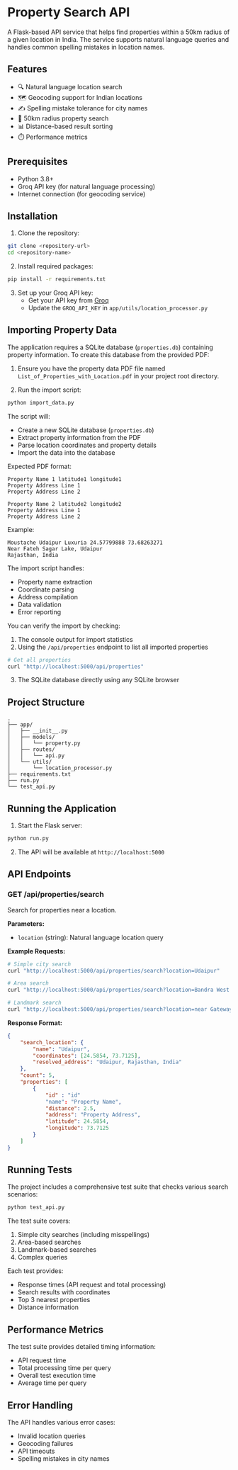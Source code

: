 # Property Search API

A Flask-based API service that helps find properties within a 50km radius of a given location in India. The service supports natural language queries and handles common spelling mistakes in location names.

## Features

- 🔍 Natural language location search
- 🗺️ Geocoding support for Indian locations
- ✍️ Spelling mistake tolerance for city names
- 📏 50km radius property search
- 📊 Distance-based result sorting
- ⏱️ Performance metrics

## Prerequisites

- Python 3.8+
- Groq API key (for natural language processing)
- Internet connection (for geocoding service)

## Installation

1. Clone the repository:
```bash
git clone <repository-url>
cd <repository-name>
```

2. Install required packages:
```bash
pip install -r requirements.txt
```

3. Set up your Groq API key:
   - Get your API key from [Groq](https://console.groq.com)
   - Update the `GROQ_API_KEY` in `app/utils/location_processor.py`

## Importing Property Data

The application requires a SQLite database (`properties.db`) containing property information. To create this database from the provided PDF:

1. Ensure you have the property data PDF file named `List_of_Properties_with_Location.pdf` in your project root directory.

2. Run the import script:
```bash
python import_data.py
```

The script will:
- Create a new SQLite database (`properties.db`)
- Extract property information from the PDF
- Parse location coordinates and property details
- Import the data into the database

Expected PDF format:
```
Property Name 1 latitude1 longitude1
Property Address Line 1
Property Address Line 2

Property Name 2 latitude2 longitude2
Property Address Line 1
Property Address Line 2
```

Example:
```
Moustache Udaipur Luxuria 24.57799888 73.68263271
Near Fateh Sagar Lake, Udaipur
Rajasthan, India
```

The import script handles:
- Property name extraction
- Coordinate parsing
- Address compilation
- Data validation
- Error reporting

You can verify the import by checking:
1. The console output for import statistics
2. Using the `/api/properties` endpoint to list all imported properties
```bash
# Get all properties
curl "http://localhost:5000/api/properties"
```
3. The SQLite database directly using any SQLite browser

## Project Structure

```
.
├── app/
│   ├── __init__.py
│   ├── models/
│   │   └── property.py
│   ├── routes/
│   │   └── api.py
│   └── utils/
│       └── location_processor.py
├── requirements.txt
├── run.py
└── test_api.py
```

## Running the Application

1. Start the Flask server:
```bash
python run.py
```

2. The API will be available at `http://localhost:5000`

## API Endpoints

### GET /api/properties/search
Search for properties near a location.

**Parameters:**
- `location` (string): Natural language location query

**Example Requests:**
```bash
# Simple city search
curl "http://localhost:5000/api/properties/search?location=Udaipur"

# Area search
curl "http://localhost:5000/api/properties/search?location=Bandra West Mumbai"

# Landmark search
curl "http://localhost:5000/api/properties/search?location=near Gateway of India"
```

**Response Format:**
```json
{
    "search_location": {
        "name": "Udaipur",
        "coordinates": [24.5854, 73.7125],
        "resolved_address": "Udaipur, Rajasthan, India"
    },
    "count": 5,
    "properties": [
        {    
            "id" : "id"
            "name": "Property Name",
            "distance": 2.5,
            "address": "Property Address",
            "latitude": 24.5854,
            "longitude": 73.7125
        }
    ]
}
```

## Running Tests

The project includes a comprehensive test suite that checks various search scenarios:

```bash
python test_api.py
```

The test suite covers:
1. Simple city searches (including misspellings)
2. Area-based searches
3. Landmark-based searches
4. Complex queries

Each test provides:
- Response times (API request and total processing)
- Search results with coordinates
- Top 3 nearest properties
- Distance information

## Performance Metrics

The test suite provides detailed timing information:
- API request time
- Total processing time per query
- Overall test execution time
- Average time per query

## Error Handling

The API handles various error cases:
- Invalid location queries
- Geocoding failures
- API timeouts
- Spelling mistakes in city names